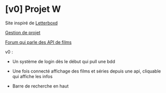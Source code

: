 # [v0] Projet W
Site inspiré de [Letterboxd](https://letterboxd.com/)

[Gestion de projet](https://trello.com/invite/b/HDm0v5G6/ATTIe56c3290a3df3f47b3d46dfb3d7ef2898872D7D2/projet-w)

[Forum qui parle des API de films](https://www.developpez.net/forums/d1470353/webmasters-developpement-web/general-conception-web/webmarketing/api-recuperer-infos-films-series-etc/)

v0 :

- Un système de login dès le début qui pull une bdd

- Une fois connecté affichage des films et séries depuis une api, cliquable qui affiche les infos

- Barre de recherche en haut

